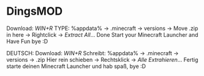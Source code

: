 # DingsMOD

Download: *WIN+R* TYPE: %appdata% -> .minecraft -> versions -> Move .zip in here -> Rightclick -> *Extract All*... Done Start your Minecraft Launcher and Have Fun bye :D

DEUTSCH: Download: *WIN+R* Schreibt: %appdata% -> .minecraft -> versions -> .zip Hier rein schieben -> Rechtsklick -> *Alle Extrahieren*... Fertig starte deinen Minecraft Launcher und hab spaß, bye :D
